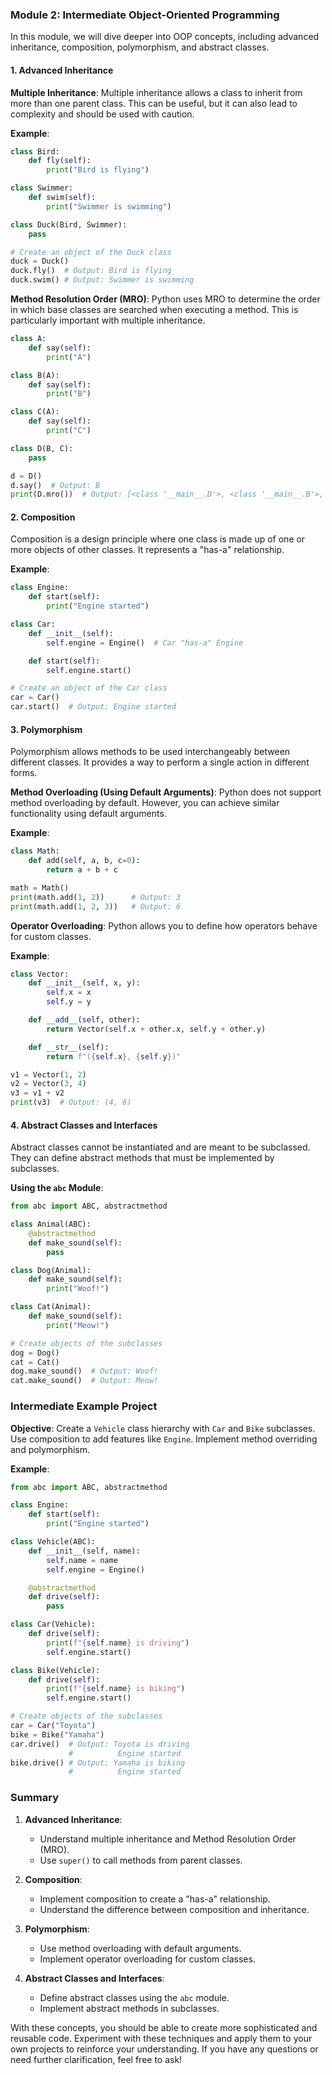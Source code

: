 ### Module 2: Intermediate Object-Oriented Programming

In this module, we will dive deeper into OOP concepts, including advanced inheritance, composition, polymorphism, and abstract classes.

#### 1. Advanced Inheritance

**Multiple Inheritance**:
Multiple inheritance allows a class to inherit from more than one parent class. This can be useful, but it can also lead to complexity and should be used with caution.

**Example**:


```python
class Bird:
    def fly(self):
        print("Bird is flying")

class Swimmer:
    def swim(self):
        print("Swimmer is swimming")

class Duck(Bird, Swimmer):
    pass

# Create an object of the Duck class
duck = Duck()
duck.fly()  # Output: Bird is flying
duck.swim() # Output: Swimmer is swimming
```

**Method Resolution Order (MRO)**:
Python uses MRO to determine the order in which base classes are searched when executing a method. This is particularly important with multiple inheritance.

```python
class A:
    def say(self):
        print("A")

class B(A):
    def say(self):
        print("B")

class C(A):
    def say(self):
        print("C")

class D(B, C):
    pass

d = D()
d.say()  # Output: B
print(D.mro())  # Output: [<class '__main__.D'>, <class '__main__.B'>, <class '__main__.C'>, <class '__main__.A'>, <class 'object'>]
```

#### 2. Composition

Composition is a design principle where one class is made up of one or more objects of other classes. It represents a "has-a" relationship.

**Example**:

```python
class Engine:
    def start(self):
        print("Engine started")

class Car:
    def __init__(self):
        self.engine = Engine()  # Car "has-a" Engine

    def start(self):
        self.engine.start()

# Create an object of the Car class
car = Car()
car.start()  # Output: Engine started
```

#### 3. Polymorphism

Polymorphism allows methods to be used interchangeably between different classes. It provides a way to perform a single action in different forms.

**Method Overloading (Using Default Arguments)**:
Python does not support method overloading by default. However, you can achieve similar functionality using default arguments.

**Example**:

```python
class Math:
    def add(self, a, b, c=0):
        return a + b + c

math = Math()
print(math.add(1, 2))      # Output: 3
print(math.add(1, 2, 3))   # Output: 6
```

**Operator Overloading**:
Python allows you to define how operators behave for custom classes.

**Example**:

```python
class Vector:
    def __init__(self, x, y):
        self.x = x
        self.y = y

    def __add__(self, other):
        return Vector(self.x + other.x, self.y + other.y)

    def __str__(self):
        return f"({self.x}, {self.y})"

v1 = Vector(1, 2)
v2 = Vector(3, 4)
v3 = v1 + v2
print(v3)  # Output: (4, 6)
```

#### 4. Abstract Classes and Interfaces

Abstract classes cannot be instantiated and are meant to be subclassed. They can define abstract methods that must be implemented by subclasses.

**Using the `abc` Module**:

```python
from abc import ABC, abstractmethod

class Animal(ABC):
    @abstractmethod
    def make_sound(self):
        pass

class Dog(Animal):
    def make_sound(self):
        print("Woof!")

class Cat(Animal):
    def make_sound(self):
        print("Meow!")

# Create objects of the subclasses
dog = Dog()
cat = Cat()
dog.make_sound()  # Output: Woof!
cat.make_sound()  # Output: Meow!
```

### Intermediate Example Project

**Objective**: Create a `Vehicle` class hierarchy with `Car` and `Bike` subclasses. Use composition to add features like `Engine`. Implement method overriding and polymorphism.

**Example**:

```python
from abc import ABC, abstractmethod

class Engine:
    def start(self):
        print("Engine started")

class Vehicle(ABC):
    def __init__(self, name):
        self.name = name
        self.engine = Engine()

    @abstractmethod
    def drive(self):
        pass

class Car(Vehicle):
    def drive(self):
        print(f"{self.name} is driving")
        self.engine.start()

class Bike(Vehicle):
    def drive(self):
        print(f"{self.name} is biking")
        self.engine.start()

# Create objects of the subclasses
car = Car("Toyota")
bike = Bike("Yamaha")
car.drive()  # Output: Toyota is driving
             #          Engine started
bike.drive() # Output: Yamaha is biking
             #          Engine started
```

### Summary

1. **Advanced Inheritance**:
   - Understand multiple inheritance and Method Resolution Order (MRO).
   - Use `super()` to call methods from parent classes.

2. **Composition**:
   - Implement composition to create a "has-a" relationship.
   - Understand the difference between composition and inheritance.

3. **Polymorphism**:
   - Use method overloading with default arguments.
   - Implement operator overloading for custom classes.

4. **Abstract Classes and Interfaces**:
   - Define abstract classes using the `abc` module.
   - Implement abstract methods in subclasses.

With these concepts, you should be able to create more sophisticated and reusable code. Experiment with these techniques and apply them to your own projects to reinforce your understanding. If you have any questions or need further clarification, feel free to ask!